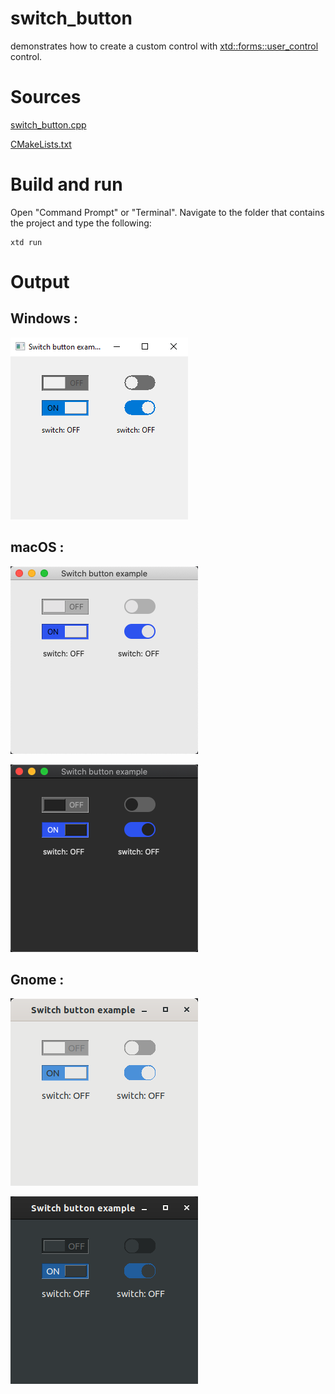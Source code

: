# switch_button

demonstrates how to create a custom control with [xtd::forms::user_control](../../../src/xtd_forms/include/xtd/forms/user_control.hpp) control.

# Sources

[switch_button.cpp](switch_button.cpp)

[CMakeLists.txt](CMakeLists.txt)

# Build and run

Open "Command Prompt" or "Terminal". Navigate to the folder that contains the project and type the following:

```shell
xtd run
```

# Output

## Windows :

![Screenshot](../../../docs/pictures/examples/switch_button_w.png)

## macOS :

![Screenshot](../../../docs/pictures/examples/switch_button_m.png)

![Screenshot](../../../docs/pictures/examples/switch_button_md.png)

## Gnome :

![Screenshot](../../../docs/pictures/examples/switch_button_g.png)

![Screenshot](../../../docs/pictures/examples/switch_button_gd.png)
